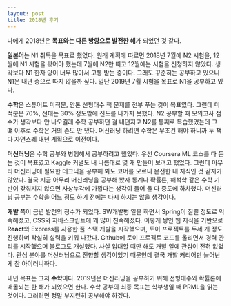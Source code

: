 ```yaml
---
layout: post
title: 2018년 후기
---
```


나에게 2018년은 **목표와는 다른 방향으로 발전한 해**가 되었던 것 같다.

**일본어**는 N1 취득을 목표로 했었다. 원래 계획에 따르면 2018년 7월에 N2 시험을, 12월에 N1 시험을 봤어야 했는데
7월에 N2만 따고 12월에는 시험을 신청하지 않았다. 생각보다 N1 한자 양이 너무 많아서 고통 받는 중이다.
그래도 꾸준히는 공부하고 있으니 N1은 내년 중으로 따지 않을까 싶다. 일단 2019년 7월 시험을 목표로 N1을 공부하고 있다.

**수학**은 스튜어트 미적분, 안톤 선형대수 책 문제를 전부 푸는 것이 목표였다.
그런데 미적분은 70%, 선대는 30% 정도밖에 진도를 나가지 못했다.
N2 공부할 때 모의고사 점수가 생각보다 안 나오길래 수학 공부하던 걸 내던지고 N2를 통째로 복습했었는데
그 떄 이후로 수학은 거의 손도 안 댔다.
머신러닝 하려면 수학은 무조건 해야 하니까 두 책 다 자연스레 내년 계획으로 이전이다.

**머신러닝**은 수학 공부와 병행해서 공부하려고 했었다. 우선 Coursera ML 코스를 다 듣는 것이 목표였고
Kaggle 커널도 내 나름대로 몇 개 만들어 보려고 했었다.
그런데 아무리 머신러닝에 필요한 테크닉을 공부해 봐도 코어를 모르니 온전한 내 지식인 것 같지가 않았다.
결국 지금 아무리 머신러닝을 공부해 봤자 통계나 확률론, 해석학 같은 수학 기반이 갖춰지지 않으면
사상누각에 가깝다는 생각이 들어 둘 다 중도에 하차했다.
머신러닝 공부는 수학을 어느 정도 하기 전에는 다시 하지는 않을 생각이다.

**개발** 쪽이 금년 발전의 정수가 되었다.
SW개발병 일을 하면서 Spring이 질릴 정도로 익숙해졌고, CSS와 자바스크립트에 꽤 많이 친숙해졌다.
이렇게 쌓인 웹 지식을 기반으로 **React**와 Express를 사용한 풀 스택 개발을 시작했으며,
토이 프로젝트를 두세 개 정도 진행하며 착실히 실력을 키워 나갔다.
Github에 토이 프로젝트 코드를 올리면서 경력 관리를 시작했으며 블로그도 개설했다.
사실 입대할 때만 해도 개발 일에 관심이 전혀 없었다. 관심 분야를 머신러닝으로 전향할 생각이었기 때문인데
결국 개발 커리어만 늘어난 게 참 아이러니하다.

내년 목표는 그저 **수학**이다.
2019년은 머신러닝을 공부하기 위해 선형대수와 확률론에 매몰되는 한 해가 되었으면 한다.
수학 공부의 최종 목표는 학부생일 때 PRML을 읽는 것이다. 그러려면 정말 부지런히 공부해야 하겠다.